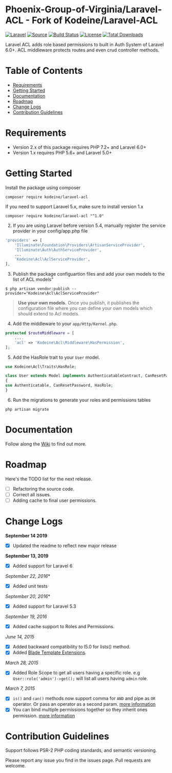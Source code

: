 
# Phoenix-Group-of-Virginia/Laravel-ACL - Fork of Kodeine/Laravel-ACL

[![Laravel](https://img.shields.io/badge/Laravel-~6.0-green.svg?style=flat-square)](http://laravel.com)
[![Source](http://img.shields.io/badge/source-kodeine/laravel--acl-blue.svg?style=flat-square)](https://github.com/kodeine/laravel-acl/)
[![Build Status](https://img.shields.io/travis/kodeine/laravel-acl/master?style=flat-square)](https://travis-ci.org/kodeine/laravel-acl)
[![License](https://img.shields.io/badge/license-MIT-brightgreen.svg?style=flat-square)](https://tldrlegal.com/license/mit-license)
[![Total Downloads](https://img.shields.io/packagist/dt/kodeine/laravel-acl.svg?style=flat-square)](https://packagist.org/packages/kodeine/laravel-acl)


Laravel ACL adds role based permissions to built in Auth System of Laravel 6.0+. ACL middleware protects routes and even crud controller methods.

# Table of Contents
* [Requirements](#requirements)
* [Getting Started](#getting-started)
* [Documentation](#documentation)
* [Roadmap](#roadmap)
* [Change Logs](#change-logs)
* [Contribution Guidelines](#contribution-guidelines)


# <a name="requirements"></a>Requirements

* Version 2.x of this package requires PHP 7.2+ and Laravel 6.0+ 
* Version 1.x requires PHP 5.6+ and Laravel 5.0+

# <a name="getting-started"></a>Getting Started

Install the package using composer 

```
composer require kodeine/laravel-acl
```

If you need to support Laravel 5.x, make sure to install version 1.x

```
composer require kodeine/laravel-acl "^1.0"
```

2. If you are using Laravel before version 5.4, manually register the service provider in your config/app.php file 

```php
'providers' => [
    'Illuminate\Foundation\Providers\ArtisanServiceProvider',
    'Illuminate\Auth\AuthServiceProvider',
    ...
    'Kodeine\Acl\AclServiceProvider',
],
```

3. Publish the package configuartion files and add your own models to the list of ACL models"

```
$ php artisan vendor:publish --provider="Kodeine\Acl\AclServiceProvider"
```

> **Use your own models.**
> Once you publish, it publishes the configuration file where you can define your own models which should extend to Acl models.

4. Add the middleware to your `app/Http/Kernel.php`.

```php
protected $routeMiddleware = [
    ....
    'acl' => 'Kodeine\Acl\Middleware\HasPermission',
];
```

5. Add the HasRole trait to your `User` model.

```php
use Kodeine\Acl\Traits\HasRole;

class User extends Model implements AuthenticatableContract, CanResetPasswordContract
{
use Authenticatable, CanResetPassword, HasRole;
}
```

6. Run the migrations to generate your roles and permissions tables

```
php artisan migrate
```

# <a name="documentation"></a>Documentation

Follow along the [Wiki](https://github.com/kodeine/laravel-acl/wiki) to find out more.

# <a name="roadmap"></a>Roadmap

Here's the TODO list for the next release.

* [ ] Refactoring the source code.
* [ ] Correct all issues.
* [ ] Adding cache to final user permissions.

# <a name="change-logs"></a>Change Logs

**September 14 2019**
* [x] Updated the readme to reflect new major release

**September 13, 2019**
* [x] Added support for Laravel 6

*September 22, 2016**
* [x] Added unit tests

*September 20, 2016**
* [x] Added support for Laravel 5.3

*September 19, 2016*
* [x] Added cache support to Roles and Permissions.

*June 14, 2015*
* [x] Added backward compatibility to l5.0 for lists() method.
* [x] Added [Blade Template Extensions](https://github.com/kodeine/laravel-acl/wiki/Blade-Extensions).

*March 28, 2015*
* [x] Added Role Scope to get all users having a specific role. e.g `User::role('admin')->get();` will list all users having `admin` role.

*March 7, 2015*
* [x] `is()` and `can()` methods now support comma for `AND` and pipe as `OR` operator. Or pass an operator as a second param. [more information](https://github.com/kodeine/laravel-acl/wiki/Validate-Permissions-and-Roles)
* [x] You can bind multiple permissions together so they inherit ones permission. [more information](https://github.com/kodeine/laravel-acl/wiki/Permissions-Inheritance)

# <a name="contribution-guidelines"></a>Contribution Guidelines

Support follows PSR-2 PHP coding standards, and semantic versioning.

Please report any issue you find in the issues page.
Pull requests are welcome.
